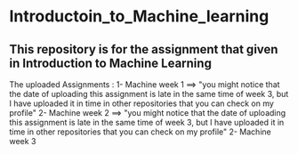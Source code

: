 # Introductoin_to_Machine_learning
## This repository is for the assignment that given in Introduction to Machine Learning

The uploaded Assignments :
1- Machine week 1 ==> "you might notice that the date of uploading this assignment is late in the same time of week 3, but I have uploaded it in time in other repositories that you can check on my profile"
2- Machine week 2 ==> "you might notice that the date of uploading this assignment is late in the same time of week 3, but I have uploaded it in time in other repositories that you can check on my profile"
2- Machine week 3
